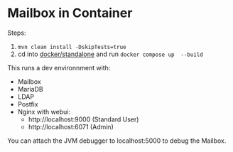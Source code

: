 # Mailbox in Container

Steps:
1. `mvn clean install -DskipTests=true`
2. cd into [docker/standalone](./) and run `docker compose up 
   --build`

This runs a dev environnment with:
- Mailbox
- MariaDB
- LDAP
- Postfix
- Nginx with webui:
  - http://localhost:9000 (Standard User)
  - http://localhost:6071 (Admin)

You can attach the JVM debugger to localhost:5000 to debug the Mailbox.
